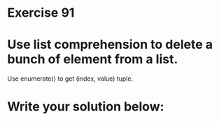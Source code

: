 # Exercise 91
# Use list comprehension to delete a bunch of element from a list.
Use enumerate() to get (index, value) tuple.



# Write your solution below:
